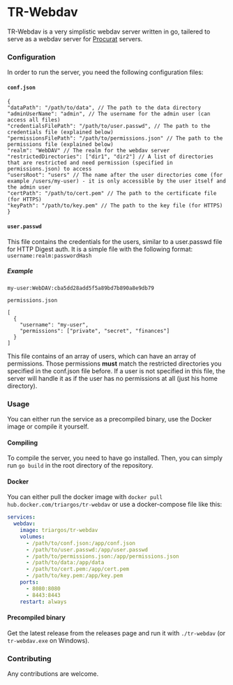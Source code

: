 # TR-Webdav

TR-Webdav is a very simplistic webdav server written in go, tailered to serve as a webdav server
for [Procurat](https://procurat.de) servers.

### Configuration

In order to run the server, you need the following configuration files:

#### `conf.json`

```
{
"dataPath": "/path/to/data", // The path to the data directory
"adminUserName": "admin", // The username for the admin user (can access all files)
"credentialsFilePath": "/path/to/user.passwd", // The path to the credentials file (explained below)
"permissionsFilePath": "/path/to/permissions.json" // The path to the permissions file (explained below)
"realm": "WebDAV" // The realm for the webdav server
"restrictedDirectories": ["dir1", "dir2"] // A list of directories that are restricted and need permission (specified in permissions.json) to access
"usersRoot": "users" // The name after the user directories come (for example /users/my-user) - it is only accessible by the user itself and the admin user
"certPath": "/path/to/cert.pem" // The path to the certificate file (for HTTPS)
"keyPath": "/path/to/key.pem" // The path to the key file (for HTTPS)
}
```

#### `user.passwd`

This file contains the credentials for the users, similar to a user.passwd file for HTTP Digest auth. It is a simple
file with the following format: `username:realm:passwordHash`

##### Example

`my-user:WebDAV:cba5dd28add5f5a89bd7b890a8e9db79`

`permissions.json`

```
[
  {
    "username": "my-user",
    "permissions": ["private", "secret", "finances"]
  }
]
```

This file contains of an array of users, which can have an array of permissions. Those permissions **must** match the
restricted directories you specified in the conf.json file before.
If a user is not specified in this file, the server will handle it as if the user has no permissions at all (just his
home directory).

### Usage

You can either run the service as a precompiled binary, use the Docker image or compile it yourself.

#### Compiling

To compile the server, you need to have go installed. Then, you can simply run `go build` in the root directory of the
repository.

#### Docker

You can either pull the docker image with `docker pull hub.docker.com/triargos/tr-webdav` or use a docker-compose file
like this:

```yaml
services:
  webdav:
    image: triargos/tr-webdav
    volumes:
      - /path/to/conf.json:/app/conf.json
      - /path/to/user.passwd:/app/user.passwd
      - /path/to/permissions.json:/app/permissions.json
      - /path/to/data:/app/data
      - /path/to/cert.pem:/app/cert.pem
      - /path/to/key.pem:/app/key.pem
    ports:
      - 8080:8080
      - 8443:8443
    restart: always

```

#### Precompiled binary

Get the latest release from the releases page and run it with `./tr-webdav` (or `tr-webdav.exe` on Windows).

### Contributing

Any contributions are welcome.